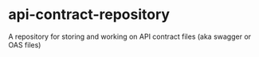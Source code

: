 # api-contract-repository
A repository for storing and working on API contract files (aka swagger or OAS files)
